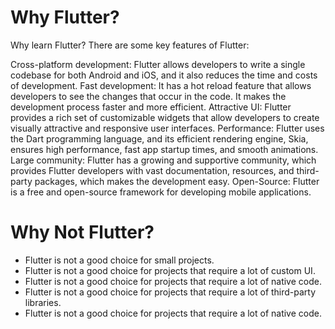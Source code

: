 # Why Flutter?

Why learn Flutter?
There are some key features of Flutter: 

Cross-platform development: Flutter allows developers to write a single codebase for both Android and iOS, and it also reduces the time and costs of development.
Fast development: It has a hot reload feature that allows developers to see the changes that occur in the code. It makes the development process faster and more efficient.
Attractive UI: Flutter provides a rich set of customizable widgets that allow developers to create visually attractive and responsive user interfaces.
Performance: Flutter uses the Dart programming language, and its efficient rendering engine, Skia, ensures high performance, fast app startup times, and smooth animations.
Large community: Flutter has a growing and supportive community, which provides Flutter developers with vast documentation, resources, and third-party packages, which makes the development easy.
Open-Source: Flutter is a free and open-source framework for developing mobile applications.


# Why Not Flutter?

- Flutter is not a good choice for small projects.
- Flutter is not a good choice for projects that require a lot of custom UI.
- Flutter is not a good choice for projects that require a lot of native code.
- Flutter is not a good choice for projects that require a lot of third-party libraries.
- Flutter is not a good choice for projects that require a lot of native code.